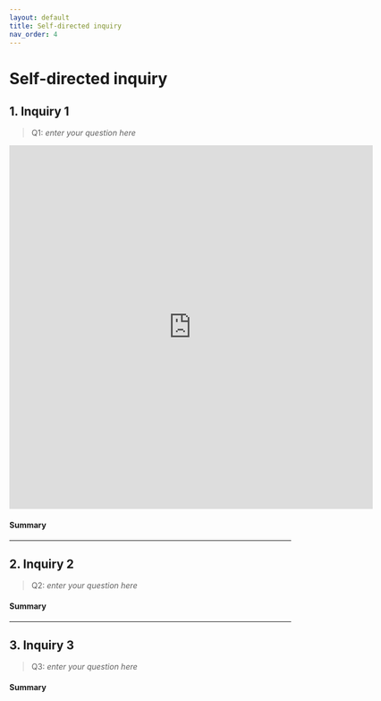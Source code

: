 ```yaml
---
layout: default
title: Self-directed inquiry
nav_order: 4
---
```


# Self-directed inquiry

## 1. Inquiry 1

> Q1: *enter your question here*

<iframe seamless frameborder="0" src= "https://public.tableau.com/views/selfinquiry1/Dashboard3?:embed=yes&:display_count=yes&:showVizHome=no" width = '650' height = '650' scrolling='no'></iframe>

#### Summary
<!-- Write a 2-sentence summary of the trends shown in the figure embedded above-->


---

## 2. Inquiry 2

> Q2: *enter your question here*

<!-- Paste your embed code for your figure below-->

#### Summary
<!-- Write a 2-sentence summary of the trends shown in the figure embedded above-->


---


## 3. Inquiry 3

> Q3: *enter your question here*

<!-- Paste your embed code for your figure below-->

#### Summary
<!-- Write a 2-sentence summary of the trends shown in the figure embedded above-->
